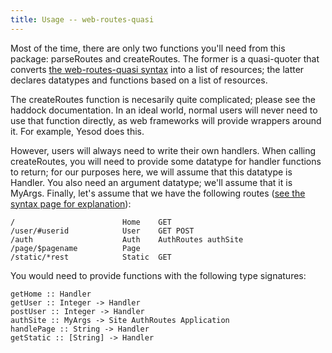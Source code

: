```yaml
---
title: Usage -- web-routes-quasi
---
```

Most of the time, there are only two functions you'll need from this package: parseRoutes and createRoutes. The former is a quasi-quoter that converts [the web-routes-quasi syntax](syntax.html) into a list of resources; the latter declares datatypes and functions based on a list of resources.

The createRoutes function is necesarily quite complicated; please see the haddock documentation. In an ideal world, normal users will never need to use that function directly, as web frameworks will provide wrappers around it. For example, Yesod does this.

However, users will always need to write their own handlers. When calling createRoutes, you will need to provide some datatype for handler functions to return; for our purposes here, we will assume that this datatype is Handler. You also need an argument datatype; we'll assume that it is MyArgs. Finally, let's assume that we have the following routes ([see the syntax page for explanation](syntax.html)):

    /                        Home    GET
    /user/#userid            User    GET POST
    /auth                    Auth    AuthRoutes authSite
    /page/$pagename          Page
    /static/*rest            Static  GET

You would need to provide functions with the following type signatures:

    getHome :: Handler
    getUser :: Integer -> Handler
    postUser :: Integer -> Handler
    authSite :: MyArgs -> Site AuthRoutes Application
    handlePage :: String -> Handler
    getStatic :: [String] -> Handler
